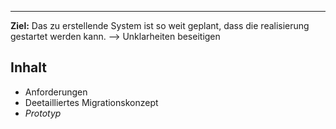 ***
**Ziel:**
Das zu erstellende System ist so weit geplant, dass die realisierung gestartet werden kann.
--> Unklarheiten beseitigen
## Inhalt
- Anforderungen
- Deetailliertes Migrationskonzept
- *Prototyp*